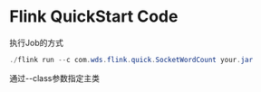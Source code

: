 # Flink QuickStart Code

执行Job的方式

```java
./flink run --c com.wds.flink.quick.SocketWordCount your.jar
```

通过--class参数指定主类
